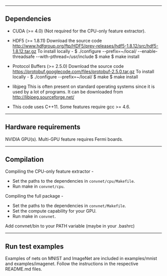 ------------------
Dependencies
-----------------

- CUDA (>= 4.0) (Not required for the CPU-only feature extractor).

- HDF5 (>= 1.8.11)
  Download the source code http://www.hdfgroup.org/ftp/HDF5/prev-releases/hdf5-1.8.12/src/hdf5-1.8.12.tar.gz
  To install locally -
  $ ./configure --prefix=~/local/ --enable-threadsafe --with-pthread=/usr/include
  $ make
  $ make install

- Protocol Buffers (>= 2.5.0)
  Download the source code https://protobuf.googlecode.com/files/protobuf-2.5.0.tar.gz
  To install locally -
  $ ./configure --prefix=~/local/
  $ make
  $ make install

- libjpeg
  This is often present on standard operating systems since it is used by a lot of programs.
  It can be downloaded from http://libjpeg.sourceforge.net/

- This code uses C++11. Some features require gcc >= 4.6.

---------------------------
Hardware requirements
---------------------------
NVIDIA GPU(s).
Multi-GPU feature requires Fermi boards.

-------------------
Compilation
-------------------
Compiling the CPU-only feature extractor -
- Set the paths to the dependencies in `convnet/cpu/Makefile`.
- Run make in `convnet/cpu`.

Compiling the full package -
- Set the paths to the dependencies in `convnet/Makefile`.
- Set the compute capability for your GPU.
- Run make in `convnet`.

Add convnet/bin to your PATH variable (maybe in your .bashrc)

---------------------
Run test examples
---------------------
Examples of nets on MNIST and ImageNet are included in 
examples/mnist and examples/imagenet.
Follow the instructions in the respective README.md files.
